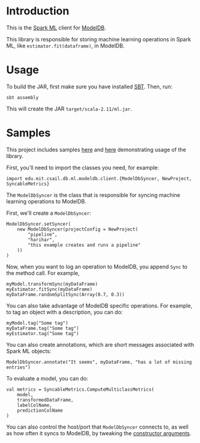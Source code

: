 # Introduction

This is the [Spark ML](http://spark.apache.org/docs/latest/ml-guide.html) client
for [ModelDB](https://github.com/mitdbg/modeldb). 

This library is responsible for storing machine learning operations in Spark ML,
like `estimator.fit(dataframe)`, in ModelDB.

# Usage

To build the JAR, first make sure you have installed 
[SBT](http://www.scala-sbt.org/). Then, run:

```
sbt assembly
```

This will create the JAR `target/scala-2.11/ml.jar`.

# Samples

This project includes samples [here](https://github.com/mitdbg/modeldb/tree/master/client/scala/libs/spark.ml/src/main/scala-2.11/edu/mit/csail/db/ml/modeldb/evaluation) and [here](https://github.com/mitdbg/modeldb/tree/master/client/scala/libs/spark.ml/src/main/scala-2.11/edu/mit/csail/db/ml/modeldb/sample) demonstrating usage of the library.

First, you'll need to import the classes you need, for example:

```
import edu.mit.csail.db.ml.modeldb.client.{ModelDbSyncer, NewProject, SyncableMetrics}
```

The `ModelDbSyncer` is the class that is responsible for syncing machine 
learning operations to ModelDB. 

First, we'll create a `ModelDbSyncer`:

```
ModelDbSyncer.setSyncer(
    new ModelDbSyncer(projectConfig = NewProject(
        "pipeline",
        "harihar",
        "this example creates and runs a pipeline"
    ))
)
```

Now, when you want to log an operation to ModelDB, you append `Sync` to the
method call. For example,

```
myModel.transformSync(myDataFrame)
myEstimator.fitSync(myDataFrame)
myDataFrame.randomSplitSync(Array(0.7, 0.3))
```

You can also take advantage of ModelDB specific operations. For example, to
tag an object with a description, you can do:

```
myModel.tag("Some tag")
myDataFrame.tag("Some tag")
myEstimator.tag("Some tag")
```

You can also create annotations, which are short messages associated with 
Spark ML objects:

```
ModelDbSyncer.annotate("It seems", myDataFrame, "has a lot of missing entries")
```

To evaluate a model, you can do:

```
val metrics = SyncableMetrics.ComputeMulticlassMetrics(
    model,
    transformedDataFrame,
    labelColName,
    predictionColName
)
```

You can also control the host/port that `ModelDbSyncer` connects to, as well
as how often it syncs to ModelDB, by tweaking the [constructor arguments](https://github.com/mitdbg/spark-modeldb-client/blob/master/src/main/scala-2.11/edu/mit/csail/db/ml/modeldb/client/ModelDbSyncer.scala#L30-L33).
